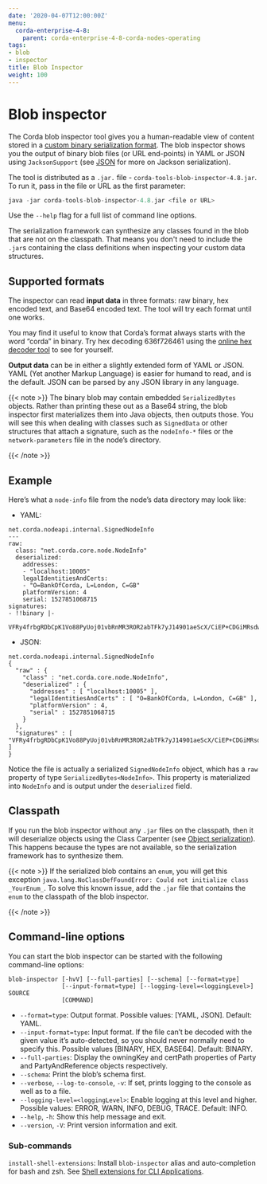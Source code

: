```yaml
---
date: '2020-04-07T12:00:00Z'
menu:
  corda-enterprise-4-8:
    parent: corda-enterprise-4-8-corda-nodes-operating
tags:
- blob
- inspector
title: Blob Inspector
weight: 100
---
```



# Blob inspector

The Corda blob inspector tool gives you a human-readable view of content stored in a [custom binary serialization format](serialization.md).
The blob inspector shows you the output of binary blob files (or URL end-points) in YAML or JSON using `JacksonSupport` (see [JSON](json.md) for more on Jackson serialization).

The tool is distributed as a `.jar.` file - `corda-tools-blob-inspector-4.8.jar`. To run it, pass in the file or URL as the first parameter:

```kotlin
java -jar corda-tools-blob-inspector-4.8.jar <file or URL>
```


Use the `--help` flag for a full list of command line options.

The serialization framework can synthesize any classes found in the blob that are not on the classpath. That means you don't need to include the `.jar`s containing the class definitions when inspecting your custom data structures.


## Supported formats

The inspector can read **input data** in three formats: raw binary, hex encoded text, and Base64 encoded text. The tool will try each format until one works.

You may find it useful to know that Corda’s format always starts with the word “corda” in binary. Try
hex decoding 636f726461 using the [online hex decoder tool](https://convertstring.com/EncodeDecode/HexDecode)
to see for yourself.

**Output data** can be in either a slightly extended form of YAML or JSON. YAML (Yet another Markup Language) is
easier for humand to read, and is the default. JSON can be parsed by any JSON library in any language.

{{< note >}}
The binary blob may contain embedded `SerializedBytes` objects. Rather than printing these
out as a Base64 string, the blob inspector first materializes them into Java objects, then outputs those. You will
see this when dealing with classes such as `SignedData` or other structures that attach a signature, such as the
`nodeInfo-*` files or the `network-parameters` file in the node’s directory.

{{< /note >}}

## Example

Here’s what a `node-info` file from the node’s data directory may look like:


* YAML:

```none
net.corda.nodeapi.internal.SignedNodeInfo
---
raw:
  class: "net.corda.core.node.NodeInfo"
  deserialized:
    addresses:
    - "localhost:10005"
    legalIdentitiesAndCerts:
    - "O=BankOfCorda, L=London, C=GB"
    platformVersion: 4
    serial: 1527851068715
signatures:
- !!binary |-
  VFRy4frbgRDbCpK1Vo88PyUoj01vbRnMR3ROR2abTFk7yJ14901aeScX/CiEP+CDGiMRsdw01cXt\nhKSobAY7Dw==
```


* JSON:

```none
net.corda.nodeapi.internal.SignedNodeInfo
{
  "raw" : {
    "class" : "net.corda.core.node.NodeInfo",
    "deserialized" : {
      "addresses" : [ "localhost:10005" ],
      "legalIdentitiesAndCerts" : [ "O=BankOfCorda, L=London, C=GB" ],
      "platformVersion" : 4,
      "serial" : 1527851068715
    }
  },
  "signatures" : [ "VFRy4frbgRDbCpK1Vo88PyUoj01vbRnMR3ROR2abTFk7yJ14901aeScX/CiEP+CDGiMRsdw01cXthKSobAY7Dw==" ]
}
```

Notice the file is actually a serialized `SignedNodeInfo` object, which has a `raw` property of type `SerializedBytes<NodeInfo>`.
This property is materialized into `NodeInfo` and is output under the `deserialized` field.


## Classpath

If you run the blob inspector without any `.jar` files on the classpath, then it will deserialize objects using the Class Carpenter (see [Object serialization](serialization.md)).
This happens because the types are not available, so the serialization framework has to synthesize them.

{{< note >}}
If the serialized blob contains an `enum`, you will get this exception `java.lang.NoClassDefFoundError: Could not initialize class _YourEnum_`.
To solve this known issue, add the `.jar` file that contains the `enum` to the classpath of the blob inspector.

{{< /note >}}

## Command-line options

You can start the blob inspector can be started with the following command-line options:

```shell
blob-inspector [-hvV] [--full-parties] [--schema] [--format=type]
               [--input-format=type] [--logging-level=<loggingLevel>] SOURCE
               [COMMAND]
```


* `--format=type`: Output format. Possible values: [YAML, JSON]. Default: YAML.
* `--input-format=type`: Input format. If the file can’t be decoded with the given value it’s auto-detected, so you should
never normally need to specify this. Possible values [BINARY, HEX, BASE64]. Default: BINARY.
* `--full-parties`: Display the owningKey and certPath properties of Party and PartyAndReference objects respectively.
* `--schema`: Print the blob’s schema first.
* `--verbose`, `--log-to-console`, `-v`: If set, prints logging to the console as well as to a file.
* `--logging-level=<loggingLevel>`: Enable logging at this level and higher. Possible values: ERROR, WARN, INFO, DEBUG, TRACE. Default: INFO.
* `--help`, `-h`: Show this help message and exit.
* `--version`, `-V`: Print version information and exit.


### Sub-commands

`install-shell-extensions`: Install `blob-inspector` alias and auto-completion for bash and zsh. See [Shell extensions for CLI Applications](https://docs.corda.net/docs/corda-os/4.8/cli-application-shell-extensions.html).
